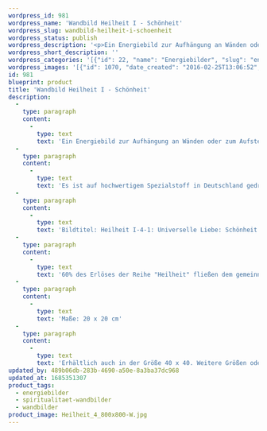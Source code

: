 ```yaml
---
wordpress_id: 981
wordpress_name: 'Wandbild Heilheit I - Schönheit'
wordpress_slug: wandbild-heilheit-i-schoenheit
wordpress_status: publish
wordpress_description: '<p>Ein Energiebild zur Aufhängung an Wänden oder zum Aufstellen im Raum mit einem aktivierbaren Informationsfeld zu: Heilheit - Universelle Liebe - Schönheit  - Zuversicht: Aktivierung eines Zustands inneren Heilseins. Bewusstseins für die eigene Schönheit erlangen und dafür, dass alles "gut" ist, wie es ist. Wahrnehmungsfähigkeit für das, was stimmig, intakt und förderlich ist vertiefen. Wie sämtliche Bilder aus der Reihe ''Heilheit'' repräsentiert auch dieses das angemessene Gefühl, eingebunden zu sein in das, was wir universelle Liebe nennen.</p><p>Es ist auf hochwertigem Spezialstoff in Deutschland gedruckt und sorgfältig in Handarbeit auf Holzkeilrahmen aufgezogen. Laut Herstellerangaben ist der farbintensive Druck 70 Jahre lichtecht, waschbar und in einem umweltorientierten Verfahren hergestellt. Der Oberstoff ist mit einer Spezialbeschichtung unterfüttert, so dass, bei Aufhängung an der Wand, der rückseitige Holzrahmen auch bei hellen Farben unsichtbar ist.</p><p>Bildtitel: Heilheit I-4-1: Universelle Liebe: Schönheit &amp; Zuversicht. Reihe: Heilheit</p><p>60% des Erlöses der Reihe "Heilheit" fließen dem gemeinnützigen <a href="http://www.elveden.de/foerderverein/">Elveden Förderverein  e.V.</a> zu.</p><p>Maße: 20 x 20 cm</p><p>Erhältlich auch in der Größe 40 x 40. Weitere Größen oder andere Seitenverhältnisse, sind bis 200 cm individuell für Sie innerhalb weniger Tage herstellbar. Bitte kontaktieren Sie uns hierfür unter <a href="mailto:info@elvedenverlag.de">info@elvedenverlag.de</a>.</p><p><a href="https://my.feenbaum.de/anwendung-energie-wandbilder/">Anwendungshinweise</a>      <a href="https://my.feenbaum.de/produktinformation-wandbilder/">Produktinformationen</a></p>'
wordpress_short_description: ''
wordpress_categories: '[{"id": 22, "name": "Energiebilder", "slug": "energiebilder"}, {"id": 42, "name": "Spiritualit\u00e4t", "slug": "spiritualitaet-wandbilder"}, {"id": 24, "name": "Wandbilder", "slug": "wandbilder"}]'
wordpress_images: '[{"id": 1070, "date_created": "2016-02-25T13:06:52", "date_created_gmt": "2016-02-25T11:06:52", "date_modified": "2016-02-25T13:06:52", "date_modified_gmt": "2016-02-25T11:06:52", "src": "https://my.feenbaum.de/wp-content/uploads/2016/02/Heilheit_4_800x800-W.jpg", "name": "Heilheit_4_800x800-W", "alt": ""}]'
id: 981
blueprint: product
title: 'Wandbild Heilheit I - Schönheit'
description:
  -
    type: paragraph
    content:
      -
        type: text
        text: 'Ein Energiebild zur Aufhängung an Wänden oder zum Aufstellen im Raum mit einem aktivierbaren Informationsfeld zu: Heilheit - Universelle Liebe - Schönheit  - Zuversicht: Aktivierung eines Zustands inneren Heilseins. Bewusstseins für die eigene Schönheit erlangen und dafür, dass alles "gut" ist, wie es ist. Wahrnehmungsfähigkeit für das, was stimmig, intakt und förderlich ist vertiefen. Wie sämtliche Bilder aus der Reihe ''Heilheit'' repräsentiert auch dieses das angemessene Gefühl, eingebunden zu sein in das, was wir universelle Liebe nennen.'
  -
    type: paragraph
    content:
      -
        type: text
        text: 'Es ist auf hochwertigem Spezialstoff in Deutschland gedruckt und sorgfältig in Handarbeit auf Holzkeilrahmen aufgezogen. Laut Herstellerangaben ist der farbintensive Druck 70 Jahre lichtecht, waschbar und in einem umweltorientierten Verfahren hergestellt. Der Oberstoff ist mit einer Spezialbeschichtung unterfüttert, so dass, bei Aufhängung an der Wand, der rückseitige Holzrahmen auch bei hellen Farben unsichtbar ist.'
  -
    type: paragraph
    content:
      -
        type: text
        text: 'Bildtitel: Heilheit I-4-1: Universelle Liebe: Schönheit & Zuversicht. Reihe: Heilheit'
  -
    type: paragraph
    content:
      -
        type: text
        text: '60% des Erlöses der Reihe "Heilheit" fließen dem gemeinnützigen Elveden Förderverein  e.V. zu.'
  -
    type: paragraph
    content:
      -
        type: text
        text: 'Maße: 20 x 20 cm'
  -
    type: paragraph
    content:
      -
        type: text
        text: 'Erhältlich auch in der Größe 40 x 40. Weitere Größen oder andere Seitenverhältnisse, sind bis 200 cm individuell für Sie innerhalb weniger Tage herstellbar. Bitte kontaktieren Sie uns hierfür unter info@elvedenverlag.de.'
updated_by: 489b06db-283b-4690-a50e-8a3ba37dc968
updated_at: 1685351307
product_tags:
  - energiebilder
  - spiritualitaet-wandbilder
  - wandbilder
product_image: Heilheit_4_800x800-W.jpg
---
```

